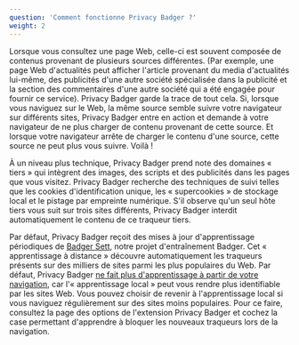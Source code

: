 ```yaml
---
question: 'Comment fonctionne Privacy Badger ?'
weight: 2
---
```


Lorsque vous consultez une page Web, celle-ci est souvent composée de contenus provenant de plusieurs sources différentes. (Par exemple, une page Web d'actualités peut afficher l'article provenant du media d'actualités lui-même, des publicités d'une autre société spécialisée dans la publicité et la section des commentaires d'une autre société qui a été engagée pour fournir ce service). Privacy Badger garde la trace de tout cela. Si, lorsque vous naviguez sur le Web, la même source semble suivre votre navigateur sur différents sites, Privacy Badger entre en action et demande à votre navigateur de ne plus charger de contenu provenant de cette source. Et lorsque votre navigateur arrête de charger le contenu d'une source, cette source ne peut plus vous suivre. Voilà !

À un niveau plus technique, Privacy Badger prend note des domaines « tiers » qui intègrent des images, des scripts et des publicités dans les pages que vous visitez. Privacy Badger recherche des techniques de suivi telles que les cookies d'identification unique, les « supercookies » de stockage local et le pistage par empreinte numérique. S'il observe qu'un seul hôte tiers vous suit sur trois sites différents, Privacy Badger interdit automatiquement le contenu de ce traqueur tiers.

Par défaut, Privacy Badger reçoit des mises à jour d'apprentissage périodiques de [Badger Sett](https://github.com/EFForg/badger-sett), notre projet d'entraînement Badger. Cet « apprentissage à distance » découvre automatiquement les traqueurs présents sur des milliers de sites parmi les plus populaires du Web. Par défaut, Privacy Badger [ne fait plus d'apprentissage à partir de votre navigation](https://www.eff.org/deeplinks/2020/10/privacy-badger-changing-protect-you-better), car l'« apprentissage local » peut vous rendre plus identifiable par les sites Web. Vous pouvez choisir de revenir à l'apprentissage local si vous naviguez régulièrement sur des sites moins populaires. Pour ce faire, consultez la page des options de l'extension Privacy Badger et cochez la case permettant d'apprendre à bloquer les nouveaux traqueurs lors de la navigation.
